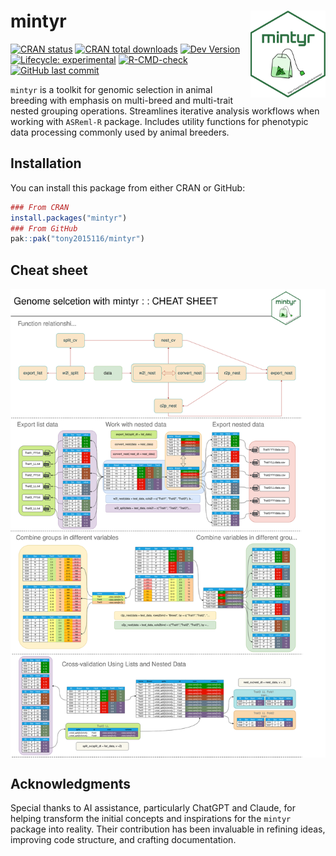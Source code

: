# mintyr <a href='https://tony2015116.github.io/mintyr/'><img src='man/figures/logo.svg'  width="120" align="right" />
<!--apple-touch-icon-120x120.png-->
<!-- <picture><source srcset="reference/figures/apple-touch-icon-120x120.png" media="(prefers-color-scheme: dark)"></picture> -->

<!-- badges: start -->
[![CRAN status](https://www.r-pkg.org/badges/version/mintyr)](https://CRAN.R-project.org/package=mintyr)
[![CRAN total downloads](https://cranlogs.r-pkg.org/badges/grand-total/mintyr)](https://CRAN.R-project.org/package=mintyr)
[![Dev Version](https://img.shields.io/badge/devel%20version-0.1.0.9000-purple.svg)](https://github.com/tony2015116/mintyr)
[![Lifecycle: experimental](https://img.shields.io/badge/lifecycle-experimental-orange.svg)](https://lifecycle.r-lib.org/articles/stages.html#experimental)
[![R-CMD-check](https://github.com/tony2015116/mintyr/actions/workflows/R-CMD-check.yaml/badge.svg)](https://github.com/tony2015116/mintyr/actions/workflows/R-CMD-check.yaml)
[![GitHub last commit](https://img.shields.io/github/last-commit/tony2015116/mintyr)](#)
<!-- badges: end -->

<!--[![CodeFactor](https://www.codefactor.io/repository/github/tony2015116/mintyr/badge/main)](https://www.codefactor.io/repository/github/tony2015116/mintyr/overview/main)
[![GitHub R package version](https://img.shields.io/github/r-package/v/tony2015116/mintyr)](#)-->

`mintyr` is a toolkit for genomic selection in animal breeding with emphasis on multi-breed and multi-trait nested grouping operations. Streamlines iterative analysis workflows when working with `ASReml-R` package. Includes utility functions for phenotypic data processing commonly used by animal breeders.

## Installation
You can install this package from either CRAN or GitHub:
``` r
### From CRAN
install.packages("mintyr")
### From GitHub
pak::pak("tony2015116/mintyr")
```
## Cheat sheet
<a href='man/figures/cheatsheet.svg' target="_blank"><img src='man/figures/cheatsheet.svg' width="800" align="center" /></a>


## Acknowledgments

Special thanks to AI assistance, particularly ChatGPT and Claude, for helping transform the initial concepts and inspirations for the `mintyr` package into reality. Their contribution has been invaluable in refining ideas, improving code structure, and crafting documentation.
